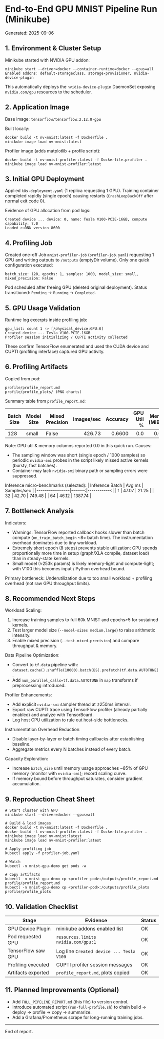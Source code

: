 # End-to-End GPU MNIST Pipeline Run (Minikube)

Generated: 2025-09-06

## 1. Environment & Cluster Setup

Minikube started with NVIDIA GPU addon:

```
minikube start --driver=docker --container-runtime=docker --gpus=all
Enabled addons: default-storageclass, storage-provisioner, nvidia-device-plugin
```

This automatically deploys the `nvidia-device-plugin` DaemonSet exposing `nvidia.com/gpu` resources to the scheduler.

## 2. Application Image

Base image: `tensorflow/tensorflow:2.12.0-gpu`

Built locally:
```
docker build -t nv-mnist:latest -f Dockerfile .
minikube image load nv-mnist:latest
```

Profiler image (adds matplotlib + profile script):
```
docker build -t nv-mnist-profiler:latest -f Dockerfile.profiler .
minikube image load nv-mnist-profiler:latest
```

## 3. Initial GPU Deployment

Applied `k8s-deployment.yaml` (1 replica requesting 1 GPU). Training container completed rapidly (single epoch) causing restarts (`CrashLoopBackOff` after normal exit code 0).

Evidence of GPU allocation from pod logs:
```
Created device ... device: 0, name: Tesla V100-PCIE-16GB, compute capability: 7.0
Loaded cuDNN version 8600
```

## 4. Profiling Job

Created one-off Job `mnist-profiler-job` (`profiler-job.yaml`) requesting 1 GPU and writing outputs to `/outputs` (emptyDir volume). Only one quick configuration executed:

```
batch_size: 128, epochs: 1, samples: 1000, model_size: small, mixed_precision: False
```

Pod scheduled after freeing GPU (deleted original deployment). Status transitioned: `Pending` → `Running` → `Completed`.

## 5. GPU Usage Validation

Runtime log excerpts inside profiling job:
```
gpu_list: count 1 -> [/physical_device:GPU:0]
Created device ... Tesla V100-PCIE-16GB
Profiler session initializing / CUPTI activity collected
```

These confirm TensorFlow enumerated and used the CUDA device and CUPTI (profiling interface) captured GPU activity.

## 6. Profiling Artifacts

Copied from pod:
```
profile/profile_report.md
profile/profile_plots/ (PNG charts)
```

Summary table from `profile_report.md`:

| Batch Size | Model Size | Mixed Precision | Images/sec | Accuracy | GPU Util % | Mem (MiB) |
|------------|------------|----------------|-----------:|---------:|-----------:|----------:|
| 128        | small      | False          | 426.73     | 0.6600   | 0.0        | 0.0       |

Note: GPU util & memory columns reported 0.0 in this quick run. Causes:
* The sampling window was short (single epoch / 1000 samples) so periodic `nvidia-smi` probes in the script likely missed active kernels (bursty, fast batches).
* Container may lack `nvidia-smi` binary path or sampling errors were suppressed.

Inference micro-benchmarks (selected):
| Inference Batch | Avg ms | Samples/sec |
|-----------------|-------:|------------:|
| 1               | 47.07  | 21.25       |
| 32              | 42.70  | 749.48      |
| 64              | 46.12  | 1387.74     |

## 7. Bottleneck Analysis

Indicators:
* Warnings: TensorFlow reported callback hooks slower than batch compute (`on_train_batch_begin` ~8× batch time). The instrumentation overhead dominates due to tiny workload.
* Extremely short epoch (8 steps) prevents stable utilization; GPU spends proportionally more time in setup (graph/XLA compile, dataset load) than in steady-state kernels.
* Small model (≈253k params) is likely memory-light and compute-light; with V100 this becomes input / Python overhead bound.

Primary bottleneck: Underutilization due to too small workload + profiling overhead (not raw GPU throughput limits).

## 8. Recommended Next Steps

Workload Scaling:
1. Increase training samples to full 60k MNIST and epochs≥5 for sustained kernels.
2. Test larger model size (`--model-sizes medium,large`) to raise arithmetic intensity.
3. Enable mixed precision (`--test-mixed-precision`) and compare throughput & memory.

Data Pipeline Optimization:
* Convert to `tf.data` pipeline with: `dataset.cache().shuffle(10000).batch(BS).prefetch(tf.data.AUTOTUNE)`.
* Add `num_parallel_calls=tf.data.AUTOTUNE` in `map` transforms if preprocessing introduced.

Profiler Enhancements:
* Add explicit `nvidia-smi` sampler thread at ≤250ms interval.
* Export raw CUPTI trace using TensorFlow profiler (already partially enabled) and analyze with TensorBoard.
* Log host CPU utilization to rule out host-side bottlenecks.

Instrumentation Overhead Reduction:
* Disable layer-by-layer or batch timing callbacks after establishing baseline.
* Aggregate metrics every N batches instead of every batch.

Capacity Exploration:
* Increase `batch_size` until memory usage approaches ~85% of GPU memory (monitor with `nvidia-smi`); record scaling curve.
* If memory bound before throughput saturates, consider gradient accumulation.

## 9. Reproduction Cheat Sheet

```
# Start cluster with GPU
minikube start --driver=docker --gpus=all

# Build & load images
docker build -t nv-mnist:latest -f Dockerfile .
docker build -t nv-mnist-profiler:latest -f Dockerfile.profiler .
minikube image load nv-mnist:latest
minikube image load nv-mnist-profiler:latest

# Apply profiling job
kubectl apply -f profiler-job.yaml

# Watch
kubectl -n mnist-gpu-demo get pods -w

# Copy artifacts
kubectl -n mnist-gpu-demo cp <profiler-pod>:/outputs/profile_report.md profile/profile_report.md
kubectl -n mnist-gpu-demo cp <profiler-pod>:/outputs/profile_plots profile/profile_plots
```

## 10. Validation Checklist

| Stage | Evidence | Status |
|-------|----------|--------|
| GPU Device Plugin | minikube addons enabled list | OK |
| Pod requested GPU | `resources.limits nvidia.com/gpu:1` | OK |
| TensorFlow saw GPU | Log line `Created device ... Tesla V100` | OK |
| Profiling executed | CUPTI profiler session messages | OK |
| Artifacts exported | `profile_report.md`, plots copied | OK |

## 11. Planned Improvements (Optional)
* Add `FULL_PIPELINE_REPORT.md` (this file) to version control.
* Introduce automated script (`run-full-profile.sh`) to chain build → deploy → profile → copy → summarize.
* Add a Grafana/Prometheus scrape for long-running training jobs.

---
End of report.
